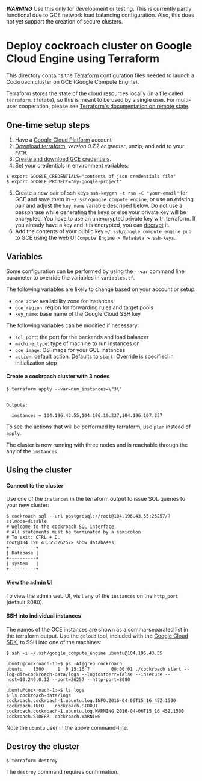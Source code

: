 ***WARNING*** Use this only for development or testing. This is currently partly
functional due to GCE network load balancing configuration. Also, this does not
yet support the creation of secure clusters.

# Deploy cockroach cluster on Google Cloud Engine using Terraform

This directory contains the [Terraform](https://terraform.io/) configuration
files needed to launch a Cockroach cluster on GCE (Google Compute Engine).

Terraform stores the state of the cloud resources locally (in a file called
`terraform.tfstate`), so this is meant to be used by a single user.
For multi-user cooperation, please see [Terraform's documentation on remote state](https://terraform.io/docs/state/remote.html).

## One-time setup steps
1. Have a [Google Cloud Platform](https://cloud.google.com/compute/) account
2. [Download terraform](https://terraform.io/downloads.html), *version 0.7.2 or greater*, unzip, and add to your `PATH`.
3. [Create and download GCE credentials](https://developers.google.com/identity/protocols/application-default-credentials#howtheywork).
4. Set your credentials in environment variables:
```
$ export GOOGLE_CREDENTIALS="contents of json credentials file"
$ export GOOGLE_PROJECT="my-google-project"
```
5. Create a new pair of ssh keys `ssh-keygen -t rsa -C "your-email"` for GCE and save them in `~/.ssh/google_compute_engine`,
or use an existing pair and adjust the `key_name` variable described below. Do not use a passphrase while generating the keys
or else your private key will be encrypted. You have to use an unencrypted private key with terraform. If you already have a
key and it is encrypted, you can [decrypt](http://support.citrix.com/article/CTX122930) it.
6. Add the contents of your public key `~/.ssh/google_compute_engine.pub` to GCE using the web UI `Compute Engine > Metadata > ssh-keys`.

## Variables

Some configuration can be performed by using the `--var` command line parameter
to override the variables in `variables.tf`.

The following variables are likely to change based on your account or setup:
* `gce_zone`: availability zone for instances
* `gce_region`: region for forwarding rules and target pools
* `key_name`: base name of the Google Cloud SSH key

The following variables can be modified if necessary:
* `sql_port`: the port for the backends and load balancer
* `machine_type`: type of machine to run instances on
* `gce_image`: OS image for your GCE instances
* `action`: default action. Defaults to `start`. Override is specified in
  initialization step


#### Create a cockroach cluster with 3 nodes

```
$ terraform apply --var=num_instances=\"3\"


Outputs:

  instances = 104.196.43.55,104.196.19.237,104.196.107.237
```

To see the actions that will be performed by terraform, use `plan` instead of `apply`.

The cluster is now running with three nodes and is reachable through the any of the `instances`.

## Using the cluster

#### Connect to the cluster

Use one of the `instances` in the terraform output to issue SQL queries
to your new cluster:

```
$ cockroach sql --url postgresql://root@104.196.43.55:26257/?sslmode=disable
# Welcome to the cockroach SQL interface.
# All statements must be terminated by a semicolon.
# To exit: CTRL + D.
root@104.196.43.55:26257> show databases;
+----------+
| Database |
+----------+
| system   |
+----------+
```

#### View the admin UI

To view the admin web UI, visit any of the `instances` on the `http_port` (default 8080).

#### SSH into individual instances

The names of the GCE instances are shown as a comma-separated list in the
terraform output. Use the `gcloud` tool, included with the [Google Cloud SDK](https://cloud.google.com/sdk/#Quick_Start),
to SSH into one of the machines:

```
$ ssh -i ~/.ssh/google_compute_engine ubuntu@104.196.43.55

ubuntu@cockroach-1:~$ ps -Af|grep cockroach
ubuntu    1500     1  0 15:16 ?        00:00:01 ./cockroach start --log-dir=cockroach-data/logs --logtostderr=false --insecure --host=10.240.0.12 --port=26257 --http-port=8080

ubuntu@cockroach-1:~$ ls logs
$ ls cockroach-data/logs
cockroach.cockroach-1.ubuntu.log.INFO.2016-04-06T15_16_45Z.1500     cockroach.INFO    cockroach.STDOUT
cockroach.cockroach-1.ubuntu.log.WARNING.2016-04-06T15_16_45Z.1500  cockroach.STDERR  cockroach.WARNING
```

Note the `ubuntu` user in the above command-line.

## Destroy the cluster

```
$ terraform destroy

```

The `destroy` command requires confirmation.
